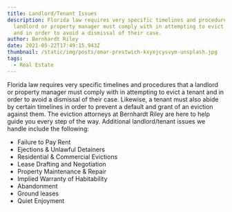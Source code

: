 ```yaml
---
title: Landlord/Tenant Issues
description: Florida law requires very specific timelines and procedures that a
  landlord or property manager must comply with in attempting to evict a tenant
  and in order to avoid a dismissal of their case.
author: Bernhardt Riley
date: 2021-05-22T17:49:15.943Z
thumbnail: /static/img/posts/omar-prestwich-kxyejcysvym-unsplash.jpg
tags:
  - Real Estate
---
```



Florida law requires very specific timelines and procedures that a landlord or property manager must comply with in attempting to evict a tenant and in order to avoid a dismissal of their case. Likewise, a tenant must also abide by certain timelines in order to prevent a default and grant of an eviction against them. The eviction attorneys at Bernhardt Riley are here to help guide you every step of the way. Additional landlord/tenant issues we handle include the following: 

* Failure to Pay Rent
* Ejections & Unlawful Detainers
* Residential & Commercial Evictions
* Lease Drafting and Negotiation
* Property Maintenance & Repair 
* Implied Warranty of Habitability
* Abandonment
* Ground leases
* Quiet Enjoyment